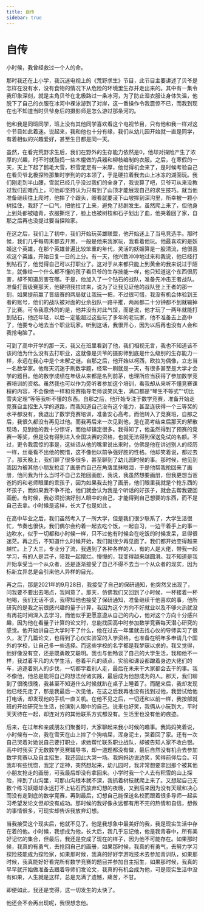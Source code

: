 ```yaml
---
title: 自传
sidebar: true
---
```


# 自传

<ClientOnly>
<title-pv/>
</ClientOnly>
小时候，我曾经救过一个人的命。

那时我还在上小学，我沉迷电视上的《荒野求生》节目，此节目主要讲述了贝爷是怎样在没有水，没有食物的情况下从危险的环境里生存并走出来的。其中有一集令我印象深刻，就是主角贝爷在北极路过一条冰河，为了防止湿衣服让身体失温，他脱下了自己的衣服在冰河中裸泳游到了对岸，这一番操作令我震惊不已，而我到现在也不知道当时贝爷身后的摄影师是怎么游过那条河的。

他和我是同班同学，班上没有其他同学喜欢看这个电视节目，只有他和我一样对这个节目如此着迷。说起来，我和他也十分有缘，我们从幼儿园开始就一直是同学，有着相似的兴趣爱好，甚至生日都是同一天。

虽然，在看完荒野求生后，我们在野外的生存能力依然是0，他却对探险产生了浓厚的兴趣，时不时就鼓捣一些木棍做的兵器和柳枝编制的衣服。之后，在寒假的一天，天上下起了鹅毛大雪，积雪足足有一米厚，他觉得机会来了，是时候考验自己在看贝爷北极探险那集时学到的的本领了，于是硬拉着我去山上冰冻的湖面玩。我们刚走到半山腰，雪就已经几乎没过我们的全身了，我说算了吧，贝爷可从来没教过我们迎难而上，可他却坚持认为只有到了山顶才能展现自己的求生技巧。就当他准备继续往上爬时，他摔了个跟头，眼看就要滚下山坡摔到深沟里，所幸被一颗小树挂住，我舒了一口气，把他拉了上来，避免了悲剧发生。虽然爬上来了，但他身上到处都被磕青，衣服撕烂了，脸上也被树枝和石子划出了血，他哭着回了家，自那之后再也没提过要当探险家。

在这之后，我们上了初中，我们开始玩英雄联盟，他开始迷上了当电竞选手。那时候，我们几乎每周末都去开黑，一般是他来我家玩，我看着他玩。他最喜欢的是妖姬这个英雄，在那个英雄普遍比较笨重的年代，灵活的妖姬算是一股清流，他很喜欢这个英雄，开始日复一日的上分。有一天，他兴致冲冲地过来和我说，他已经打到钻石了，他觉得自己可以打职业了。这对于从来都只能上到黄金的我来说过于陌生，就像给一个什么都不懂的孩子看贝爷的生存技能一样，他只知道这个东西很厉害，却不知道厉害在哪。于是，他加入了一个钻石的战队，准备先冲击王者战队。准备打晋级赛那天，他硬把我拉过来，说为了让我见证他的战队登上王者的那一刻，如果提前赢了晋级赛的两局就让我玩一把，不过很可惜，我没有机会体验到王者的账号，他们的战队被对面的业余战队一路平推，两局都二十分钟都不到就输掉了比赛。可令我意外的的是，他并没有对此气馁，而是说，他才玩了一两年就能打到钻石，他还年轻，以后一定能超过这些玩了多年的老玩家，他不准备去上高中了，他要专心地去当个职业玩家。听到这话，我很开心，因为以后再也没有人会和我抢电脑了。

可到了高中开学的那一天，我又在班里看到了他，我们相视无言，我也不知道该不该问他为什么没有去打职业，这就像是贝爷的摄影师到底是什么级别的生存能力一样，永远在我心中是个未解之谜。自那之后，他开始以柯西，欧拉为偶像，立志当一名数学家。他每天沉迷于刷数学题，经常一刷就是一天，有很多甚至是大学才会学的题目。他的数学成绩在年级从来都是名列前茅，也理所应当获得了参加数学竞赛培训的资格。虽然我也可以作为旁听者参加这个培训，看我却从来听不懂竞赛课程的内容，不会像他一样和竞赛指导老师谈笑风生，满口都是“琴生不等式”“切比雪夫定理”等等我听不懂的东西。自那之后，他开始专注于数学竞赛，准备开始走竞赛自主招生入学的道路，而我知道自己没有这个能力，甚至连获得一个三等奖的水平都没有，我退出了数学竞赛培训，准备安心高考。而他转入了竞赛班，自那之后，我很久都没有再见过他。而我再后来一次见到他，是在高考结束后那天的解散现场，见到他的我十分惊讶，而他却镇定很多。我得知了，他虽然得到了预赛的竞赛一等奖，但是没有得到进入全国决赛的资格，也就无法得到保送免试的名额。不过，更令我震惊的事是，这些话从他的嘴里说出来时，仿佛是他在讲述别人的经历一样，丝毫看不出他的惋惜，这不像他以前争强好胜的性格。他却笑着说，都过去了。那天晚上，我们聊了很多很多，甚至聊到了幼儿园时候的事。那时候，他见到我因为被其他小朋友抢走了画册而自己在角落里抹眼泪，于是他帮我抢回来了画册，他问我为什么当时不自己去抢回画册，我说，我虽然想要画册，但我更想当爸爸妈妈和老师眼里的乖孩子，因为如果我去抢了画册，他们眼里我就是个抢东西的坏孩子，而如果我不争不抢，他们就会认为我是个听话的好孩子，就会去帮我要回画册。有时候，我必须扮演好别人眼中的自己，才能得到自己想要的东西，而不是自己去拿。小时候是这样，长大了也是如此 。

在高中毕业之后，我们虽然考入了一所大学，但是我们很少联系了，大学生活很忙，节奏也很快，我们偶尔会约着一起去吃个饭，一起自习，一边干着手上的事一边吹水，似乎一切都和小时候一样，只不过他有时候会在吃饭的时候发呆，显得很迷茫。再之后，不知道什么时候开始，我们就很少再见面了。我们都开始变得越来越忙。上了大三，专业分了流，我遇到了各种各样的人，有的人是大佬，带我一起学习，有的人是混子，陪我一起摆烂。慢慢的，我变得越来越圆滑。我不知道是我开始享受当一个从众者，还是逐渐接受了自己不得不去当一个从众者的现实，因为标新立异总是会引来他人异样的目光。

再之后，那是2021年的9月28日，我接受了自己的保研通知，他突然又出现了，问我要不要出去喝点，我同意了。那天，仿佛我们又回到了小时候，一杯接着一杯地喝，我们无话不谈，我得知他也接受了保研通知，准备继续干他喜欢的事，他所研究的是我之前很感兴趣的量子计算，我因为这个方向不好就业以及不够火热就没有再花时间深入去学习，而他似乎更愿意遵从自己的内心，他对这个方向十分感兴趣，因为他在看量子计算的论文时，总能找回高中时参加数学竞赛每天潜心研究的感觉。他开始讲自己大学时干了什么，他在过去一年里就去找心仪的导师实习了很久，发了几篇论文，也得到了心仪实验室的入学资格，也准备在明年多申请几个国外的学校，让自己多一些选择。而这些学校的名字都是我梦寐以求的，我又觉得，他好像没有变，还是既勇敢又聪明。我也与他畅谈了自己的大学生活，我和他不一样，我过着平凡的大学生活，卷着平凡的绩点，实验和课设都蹭着身边大佬们的车，追逐着别人的步伐，一切都学着别人走，最后在未来干大家都会去干的事。我不像他，他总是能将自己的想法付诸实践，最后成为他想成为的人。那天，我们聊到了很晚很晚，我甚至不知道什么时候就趴在桌子上睡着了。而醒来后，我却发现他已经先走了，那是我最后一次见他，在这之后我再也没有找到过他，我尝试给他打电话，却发现他的手机一直关机。在他不见之后，一切还和以前一样，我按部就班的开始研究生生活，扮演别人眼中的自己。说来也好笑，我俩从小玩到大，平时天天待在一起，却连对方的其他联系方式都没有。生活里也没有他的痕迹。

后来，在过年和亲戚朋友们聚餐时，大家聊起来我小时候的趣事。我妈妈笑着说，小时候有一次，我在雪天在山上摔了个狗啃屎，浑身泥土，哭着回了家。还有一次自己哭着对她说自己要打职业，求她帮忙联系职业战队，却被告知人家不收白银。高中时我买了无数数学竞赛辅导书，却一道题都没有做，最后自然没有机会去参加数学竞赛以及自主招生，我还因此大哭一场。我妈妈边说边笑，笑得前仰后合。可我却有些恍惚，我定了定神，突然想起来，幼儿园时，我非常想要拿回那个被其他小朋友抢走的画册，可我最后却没有拿回来。小学时我一个人去有积雪的山上探险，摔到了山沟里，可那山沟根本就不深，我抓着树枝就爬上来了。又想起自己无数个练习妖姬却永远打不上钻石而放弃幻想的夜晚，又到后来因为没有天赋和决心而没有走到底的数学竞赛，再到最后，幻想自己能保送名校而跟着很多导师一起实习希望发论文但却没有成功。那时候的我好像永远都有用不完的热情和自信，想做的事情很多，可现实却告诉我放弃幻想。

当我接受这个现实后，他就不见了。他是我想象中最美好的我，我是现实生活中存在着的他。小时候，我想成为他，长大后，我几乎忘记他，他是我青春中，所有美好记忆的集合，但最后，我还是变成了现在的样子，因为他不可能存在。如果那时候，我真的有勇气，去抢回自己的画册，如果那时候，我真的有勇气，去努力学习探险技能成为探险家，如果那时候，我真的好好学游戏技术去参加青训队，如果那时候，我真能好好看完所有数学竞赛的题目并参加自主招生，如果那时候，我真的早早就开始做准备去跟着导师们发论文，我真的有机会成为他，可是现实生活中没有如果，人生就是这样，总是充满了遗憾，痛苦，不甘。

即便如此，我还是觉得，这一切发生的太快了。

他还会不会再出现呢，我很想念他。

<ClientOnly>
  <leave/>
</ClientOnly/>